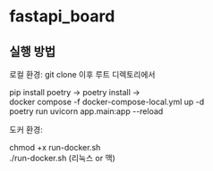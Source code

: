 # fastapi_board


## 실행 방법

로컬 환경: git clone 이후 루트 디렉토리에서


pip install poetry -> poetry install ->  
docker compose -f docker-compose-local.yml up -d   
poetry run uvicorn app.main:app --reload  


도커 환경:

chmod +x run-docker.sh  
./run-docker.sh (리눅스 or 맥)  
